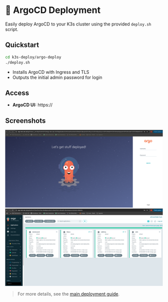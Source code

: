 # 🚀 ArgoCD Deployment

Easily deploy ArgoCD to your K3s cluster using the provided `deploy.sh` script.

## Quickstart

```sh
cd k3s-deploy/argo-deploy
./deploy.sh
```

- Installs ArgoCD with Ingress and TLS
- Outputs the initial admin password for login

## Access

- **ArgoCD UI:** https://<your-argo-domain>

## Screenshots

![ArgoCD Login](./screenshots/argocd-login.png)
![ArgoCD Dashboard](./screenshots/argocd-dashboard.png)

> For more details, see the [main deployment guide](../hyperion-stack-deploy/README.md).